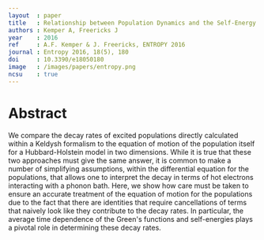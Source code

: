 ```yaml
---
layout  : paper
title   : Relationship between Population Dynamics and the Self-Energy in Driven Non-Equilibrium Systems
authors : Kemper A, Freericks J
year    : 2016
ref     : A.F. Kemper & J. Freericks, ENTROPY 2016
journal : Entropy 2016, 18(5), 180
doi     : 10.3390/e18050180
image   : /images/papers/entropy.png
ncsu    : true
---
```


# Abstract

We compare the decay rates of excited populations directly calculated within a Keldysh formalism to the equation of motion of the population itself for a Hubbard-Holstein model in two dimensions. While it is true that these two approaches must give the same answer, it is common to make a number of simplifying assumptions, within the differential equation for the populations, that allows one to interpret the decay in terms of hot electrons interacting with a phonon bath. Here, we show how care must be taken to ensure an accurate treatment of the equation of motion for the populations due to the fact that there are identities that require cancellations of terms that naively look like they contribute to the decay rates. In particular, the average time dependence of the Green's functions and self-energies plays a pivotal role in determining these decay rates.
